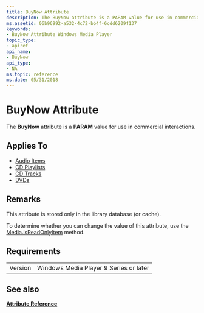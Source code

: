 ```yaml
---
title: BuyNow Attribute
description: The BuyNow attribute is a PARAM value for use in commercial interactions.
ms.assetid: 06b96992-a532-4c72-bb4f-6cdd6209f137
keywords:
- BuyNow Attribute Windows Media Player
topic_type:
- apiref
api_name:
- BuyNow
api_type:
- NA
ms.topic: reference
ms.date: 05/31/2018
---
```


# BuyNow Attribute

The **BuyNow** attribute is a **PARAM** value for use in commercial interactions.

## Applies To

-   [Audio Items](audio-item-attributes.md)
-   [CD Playlists](cd-playlist-attributes.md)
-   [CD Tracks](cd-track-attributes.md)
-   [DVDs](dvd-attributes.md)

## Remarks

This attribute is stored only in the library database (or cache).

To determine whether you can change the value of this attribute, use the [Media.isReadOnlyItem](media-isreadonlyitem.md) method.

## Requirements



|                    |                                                   |
|--------------------|---------------------------------------------------|
| Version<br/> | Windows Media Player 9 Series or later<br/> |



## See also

<dl> <dt>

[**Attribute Reference**](attribute-reference.md)
</dt> </dl>

 

 





